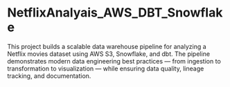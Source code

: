 # NetflixAnalyais_AWS_DBT_Snowflake
This project builds a scalable data warehouse pipeline for analyzing a Netflix movies dataset using AWS S3, Snowflake, and dbt. The pipeline demonstrates modern data engineering best practices — from ingestion to transformation to visualization — while ensuring data quality, lineage tracking, and documentation.
